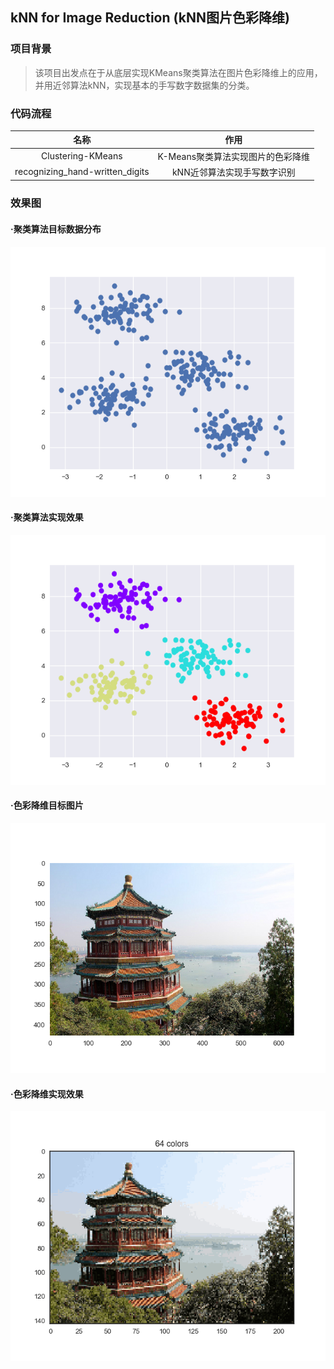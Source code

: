 ## kNN for Image Reduction (kNN图片色彩降维)

### 项目背景
>  该项目出发点在于从底层实现KMeans聚类算法在图片色彩降维上的应用，并用近邻算法kNN，实现基本的手写数字数据集的分类。
  
### 代码流程
|名称|作用|
|:-------------:|:-------------:|
|Clustering-KMeans|K-Means聚类算法实现图片的色彩降维|
|recognizing_hand-written_digits|kNN近邻算法实现手写数字识别|

### 效果图
#### ·聚类算法目标数据分布
<img width="600" height="400" src="./images/clustering_input.png"/>

#### ·聚类算法实现效果
<img width="600" height="400" src="./images/clustering_output.png"/>

#### ·色彩降维目标图片
<img width="600" height="400" src="./images/reduction_input.png"/>

#### ·色彩降维实现效果
<img width="600" height="400" src="./images/reduction_output.png"/>


